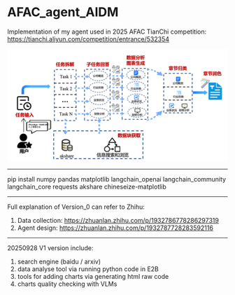 # AFAC_agent_AIDM
Implementation of my agent used in 2025 AFAC TianChi competition: https://tianchi.aliyun.com/competition/entrance/532354

![Overview](./pic/ali_competition_overview.png)

------

pip install numpy pandas matplotlib langchain_openai langchain_community langchain_core requests akshare chineseize-matplotlib

------
Full explanation of Version_0 can refer to Zhihu:
1. Data collection: https://zhuanlan.zhihu.com/p/1932786778286297319
2. Agent design: https://zhuanlan.zhihu.com/p/1932787728283592116

------
20250928 V1 version include:
1. search engine (baidu / arxiv)
2. data analyse tool via running python code in E2B
3. tools for adding charts via generating html raw code
4. charts quality checking with VLMs
